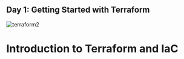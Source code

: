 ## Day 1: Getting Started with Terraform
![terraform2](https://github.com/vickydevo/Terraform-class/assets/88151516/a366d940-3d40-48c6-8426-6f601e96ba7d)
# Introduction to Terraform and IaC
